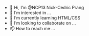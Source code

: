 - 👋 Hi, I’m @NCP13 Nick-Cedric Prang
- 👀 I’m interested in ...
- 🌱 I’m currently learning HTML/CSS
- 💞️ I’m looking to collaborate on ...
- 📫 How to reach me ...

<!---
NCP13/NCP13 is a ✨ special ✨ repository because its `README.md` (this file) appears on your GitHub profile.
You can click the Preview link to take a look at your changes.
--->
